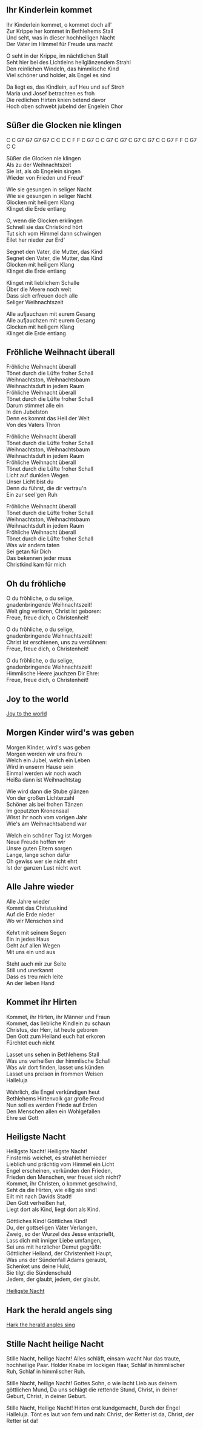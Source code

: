 ## Ihr Kinderlein kommet

Ihr Kinderlein kommet, o kommet doch all'  
Zur Krippe her kommet in Bethlehems Stall  
Und seht, was in dieser hochheiligen Nacht  
Der Vater im Himmel für Freude uns macht

O seht in der Krippe, im nächtlichen Stall  
Seht hier bei des Lichtleins hellglänzendem Strahl  
Den reinlichen Windeln, das himmlische Kind  
Viel schöner und holder, als Engel es sind

Da liegt es, das Kindlein, auf Heu und auf Stroh  
Maria und Josef betrachten es froh  
Die redlichen Hirten knien betend davor  
Hoch oben schwebt jubelnd der Engelein Chor

## Süßer die Glocken nie klingen

C  C  G7 G7 G7 G7 C  C
C  C  F  F  C  G7 C  C
G7 C  G7 C  G7 C  G7 C
C  G7 F  F  C  G7 C  C

Süßer die Glocken nie klingen  
Als zu der Weihnachtszeit  
Sie ist, als ob Engelein singen  
Wieder von Frieden und Freud'

Wie sie gesungen in seliger Nacht  
Wie sie gesungen in seliger Nacht  
Glocken mit heiligem Klang  
Klinget die Erde entlang

O, wenn die Glocken erklingen  
Schnell sie das Christkind hört  
Tut sich vom Himmel dann schwingen  
Eilet her nieder zur Erd'

Segnet den Vater, die Mutter, das Kind  
Segnet den Vater, die Mutter, das Kind  
Glocken mit heiligem Klang  
Klinget die Erde entlang

Klinget mit lieblichem Schalle  
Über die Meere noch weit  
Dass sich erfreuen doch alle  
Seliger Weihnachtszeit

Alle aufjauchzen mit eurem Gesang  
Alle aufjauchzen mit eurem Gesang  
Glocken mit heiligem Klang  
Klinget die Erde entlang

## Fröhliche Weihnacht überall

Fröhliche Weihnacht überall  
Tönet durch die Lüfte froher Schall  
Weihnachtston, Weihnachtsbaum  
Weihnachtsduft in jedem Raum  
Fröhliche Weihnacht überall  
Tönet durch die Lüfte froher Schall  
Darum stimmet alle ein  
In den Jubelston  
Denn es kommt das Heil der Welt  
Von des Vaters Thron

Fröhliche Weihnacht überall  
Tönet durch die Lüfte froher Schall  
Weihnachtston, Weihnachtsbaum  
Weihnachtsduft in jedem Raum  
Fröhliche Weihnacht überall  
Tönet durch die Lüfte froher Schall  
Licht auf dunklen Wegen  
Unser Licht bist du  
Denn du führst, die dir vertrau'n  
Ein zur seel'gen Ruh

Fröhliche Weihnacht überall  
Tönet durch die Lüfte froher Schall  
Weihnachtston, Weihnachtsbaum  
Weihnachtsduft in jedem Raum  
Fröhliche Weihnacht überall  
Tönet durch die Lüfte froher Schall  
Was wir andern taten  
Sei getan für Dich  
Das bekennen jeder muss  
Christkind kam für mich

## Oh du fröhliche

O du fröhliche, o du selige,  
gnadenbringende Weihnachtszeit!  
Welt ging verloren, Christ ist geboren:  
Freue, freue dich, o Christenheit!

O du fröhliche, o du selige,  
gnadenbringende Weihnachtszeit!  
Christ ist erschienen, uns zu versühnen:  
Freue, freue dich, o Christenheit!

O du fröhliche, o du selige,  
gnadenbringende Weihnachtszeit!  
Himmlische Heere jauchzen Dir Ehre:  
Freue, freue dich, o Christenheit!

## Joy to the world

[Joy to the world](https://moritzmoeller.github.io/Website/PDFs/Music/Christmas/Joy_To_The_World-Antioch.pdf)

## Morgen Kinder wird's was geben

Morgen Kinder, wird's was geben  
Morgen werden wir uns freu'n  
Welch ein Jubel, welch ein Leben  
Wird in unserm Hause sein  
Einmal werden wir noch wach  
Heißa dann ist Weihnachtstag

Wie wird dann die Stube glänzen  
Von der großen Lichterzahl  
Schöner als bei frohen Tänzen  
Im geputzten Kronensaal  
Wisst ihr noch vom vorigen Jahr  
Wie's am Weihnachtsabend war

Welch ein schöner Tag ist Morgen  
Neue Freude hoffen wir  
Unsre guten Eltern sorgen  
Lange, lange schon dafür  
Oh gewiss wer sie nicht ehrt  
Ist der ganzen Lust nicht wert
## Alle Jahre wieder

Alle Jahre wieder  
Kommt das Christuskind  
Auf die Erde nieder  
Wo wir Menschen sind

Kehrt mit seinem Segen  
Ein in jedes Haus  
Geht auf allen Wegen  
Mit uns ein und aus

Steht auch mir zur Seite  
Still und unerkannt  
Dass es treu mich leite  
An der lieben Hand
## Kommet ihr Hirten

Kommet, ihr Hirten, ihr Männer und Fraun  
Kommet, das liebliche Kindlein zu schaun  
Christus, der Herr, ist heute geboren  
Den Gott zum Heiland euch hat erkoren  
Fürchtet euch nicht

Lasset uns sehen in Bethlehems Stall  
Was uns verheißen der himmlische Schall  
Was wir dort finden, lasset uns künden  
Lasset uns preisen in frommen Weisen  
Halleluja

Wahrlich, die Engel verkündigen heut  
Bethlehems Hirtenvolk gar große Freud  
Nun soll es werden Friede auf Erden  
Den Menschen allen ein Wohlgefallen  
Ehre sei Gott


## Heiligste Nacht

Heiligste Nacht! Heiligste Nacht!  
Finsternis weichet, es strahlet hernieder  
Lieblich und prächtig vom Himmel ein Licht  
Engel erscheinen, verkünden den Frieden,  
Frieden den Menschen, wer freuet sich nicht?  
Kommet, ihr Christen, o kommet geschwind,  
Seht da die Hirten, wie eilig sie sind!  
Eilt mit nach Davids Stadt!  
Den Gott verheißen hat,  
Liegt dort als Kind, liegt dort als Kind.

Göttliches Kind! Göttliches Kind!  
Du, der gottseligen Väter Verlangen,  
Zweig, so der Wurzel des Jesse entsprießt,  
Lass dich mit inniger Liebe umfangen,  
Sei uns mit herzlicher Demut gegrüßt:  
Göttlicher Heiland, der Christenheit Haupt,  
Was uns der Sündenfall Adams geraubt,  
Schenket uns deine Huld,  
Sie tilgt die Sündenschuld  
Jedem, der glaubt, jedem, der glaubt.

[Heiligste Nacht](https://moritzmoeller.github.io/Website/PDFs/Music/Christmas/heiligste-nacht.pdf)

## Hark the herald angels sing

[Hark the herald angles sing](https://moritzmoeller.github.io/Website/PDFs/Music/Christmas/Hark-The-Herald-Angels-Sings-F-Major.pdf)

## Stille Nacht heilige Nacht

Stille Nacht, heilige Nacht! 
Alles schläft, einsam wacht 
Nur das traute, hochheilige Paar. 
Holder Knabe im lockigen Haar, 
Schlaf in himmlischer Ruh, 
Schlaf in himmlischer Ruh. 

Stille Nacht, heilige Nacht! 
Gottes Sohn, o wie lacht 
Lieb aus deinem göttlichen Mund, 
Da uns schlägt die rettende Stund, 
Christ, in deiner Geburt, 
Christ, in deiner Geburt. 

Stille Nacht, Heilige Nacht!
Hirten erst kundgemacht,
Durch der Engel Halleluja.
Tönt es laut von fern und nah:
Christ, der Retter ist da,
Christ, der Retter ist da!
